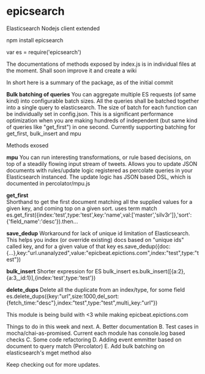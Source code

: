 # epicsearch
Elasticsearch Nodejs client extended

npm install epicsearch

var es = require('epicsearch')

The documentations of methods exposed by index.js is in individual files at the moment. Shall soon improve it and create a wiki  

In short here is a summary of the package, as of the initial commit  

**Bulk batching of queries**
You can aggregate multiple ES requests (of same kind) into configurable batch sizes. All the queries shall be batched together into a single query to elasticsearch. The size of batch for each function can be individually set in config.json. This is a significant performance optimization when you are making hundreds of independent (but same kind of queries like "get_first") in one second. Currently supporting batching for get_first, bulk_insert and mpu

Methods exosed  

**mpu**
You can run interesting transformations, or rule based decisions, on top of a steadily flowing input stream of tweets. Allows you to update JSON documents with rules/update logic registered as percolate queries in your Elasticsearch instanced. The update logic has JSON based DSL, which is documented in percolator/mpu.js 

**get_first**  
Shorthand to get the first document matching all the supplied values for a given key, and coming top on a given sort. uses term match  
es.get_first({index:'test',type:'test',key:'name',val:['master','silv3r']},'sort':{'field_name':'desc'}).then...

**save_dedup**
Workaround for lack of unique id limitation of Elasticsearch. This helps you index (or override existing) docs based on "unique ids"  called key, and for a given value of that key
es.save_dedup({doc:{...},key:"url.unanalyzed",value:"epicbeat.epictions.com",index:"test",type:"test"})

**bulk_insert**
Shorter expression for ES bulk_insert 
es.bulk_insert([{a:2},{a:3,_id:1}],{index:'test',type:'test'})

**delete_dups**
Delete all the duplicate from an index/type, for some field  
es.delete_dups({key:"url",size:1000,del_sort:{fetch_time:"desc"},index:"test",type:"test",multi_key:"url"})

This module is being build with <3 while making epicbeat.epictions.com  

Things to do in this week and next.
A. Better documentation
B. Test cases in mocha/chai-as-promised. Current each module has console.log based checks
C. Some code refactoring 
D. Adding event emmitter based on document to query match (Percolator)
E. Add bulk batching on elasticsearch's mget method also

Keep checking out for more updates.  

